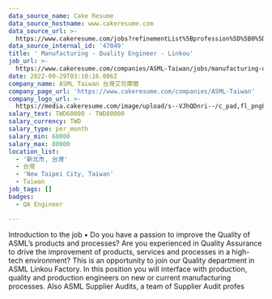 ```yaml
---
data_source_name: Cake Resume
data_source_hostname: www.cakeresume.com
data_source_url: >-
  https://www.cakeresume.com/jobs?refinementList%5Bprofession%5D%5B0%5D=engineering_qa-engineer&refinementList%5Bsalary_type%5D=per_month&refinementList%5Bsalary_currency%5D=TWD&range%5Bsalary_range%5D%5Bmax%5D=600000
data_source_internal_id: '47049'
title: ' Manufacturing - Quality Engineer - Linkou'
job_url: >-
  https://www.cakeresume.com/companies/ASML-Taiwan/jobs/manufacturing-quality-engineer-linkou-71e9b6
date: 2022-09-29T03:10:16.086Z
company_name: ASML Taiwan 台灣艾司摩爾
company_page_url: 'https://www.cakeresume.com/companies/ASML-Taiwan'
company_logo_url: >-
  https://media.cakeresume.com/image/upload/s--VJhQDnri--/c_pad,fl_png8,h_200,w_200/v1613642808/klmpec0whnzxertxsbqp.png
salary_text: TWD60000 - TWD80000
salary_currency: TWD
salary_type: per_month
salary_min: 60000
salary_max: 80000
location_list:
  - '新北市, 台灣'
  - 台灣
  - 'New Taipei City, Taiwan'
  - Taiwan
job_tags: []
badges:
  - QA Engineer

---
```


Introduction to the job • Do you have a passion to improve the Quality of ASML’s products and processes? Are you experienced in Quality Assurance to drive the improvement of products, services and processes in a high-tech environment? This is an opportunity to join our Quality department in ASML Linkou Factory. In this position you will interface with production, quality and production engineers on new or current manufacturing processes. Also ASML Supplier Audits, a team of Supplier Audit profes